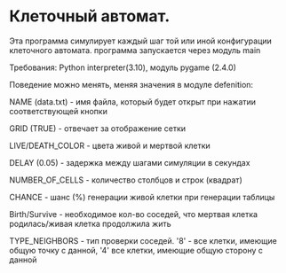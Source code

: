 #  Клеточный автомат.

Эта программа симулирует каждый шаг той или иной конфигурации клеточного автомата.
программа запускается через модуль main

Требования: Python interpreter(3.10), модуль pygame (2.4.0)

Поведение можно менять, меняя значения в модуле defenition:

NAME (data.txt) - имя файла, который будет открыт при нажатии соответствующей кнопки

GRID (TRUE) - отвечает за отображение сетки

LIVE/DEATH_COLOR - цвета живой и мертвой клетки 

DELAY (0.05) - задержка между шагами симуляции в секундах

NUMBER_OF_CELLS - количество столбцов и строк (квадрат)

CHANCE - шанс (%) генерации живой клетки при генерации таблицы

Birth/Survive - необходимое кол-во соседей, что мертвая клетка родилась/живая клетка продолжила жить

TYPE_NEIGHBORS - тип проверки соседей. '8' - все клетки, имеющие общую точку с данной, '4' все клетки, имеющие общую сторону с данной
